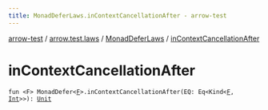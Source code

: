 ```yaml
---
title: MonadDeferLaws.inContextCancellationAfter - arrow-test
---
```


[arrow-test](../../index.html) / [arrow.test.laws](../index.html) / [MonadDeferLaws](index.html) / [inContextCancellationAfter](./in-context-cancellation-after.html)

# inContextCancellationAfter

`fun <F> MonadDefer<`[`F`](in-context-cancellation-after.html#F)`>.inContextCancellationAfter(EQ: Eq<Kind<`[`F`](in-context-cancellation-after.html#F)`, `[`Int`](https://kotlinlang.org/api/latest/jvm/stdlib/kotlin/-int/index.html)`>>): `[`Unit`](https://kotlinlang.org/api/latest/jvm/stdlib/kotlin/-unit/index.html)